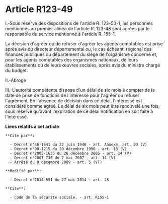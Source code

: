 # Article R123-49

I.-Sous réserve des dispositions de l'article R. 123-50-1, les personnels mentionnés au premier alinéa de l'article R. 123-48
sont agréés par le responsable du service mentionné à l'article R. 155-1. 

La décision d'agréer ou de refuser d'agréer les agents comptables est prise après avis du   directeur départemental ou, le
cas échéant, régional des finances publiques du département du siège de l'organisme concerné et, pour les agents comptables
des organismes nationaux, de leurs établissements ou de leurs œuvres sociales, après avis du ministre chargé du budget. 

II.-Abrogé 

III.-L'autorité compétente dispose d'un délai de six mois à compter de la date de prise de fonctions de l'intéressé pour
l'agréer ou refuser l'agrément. En l'absence de décision dans ce délai, l'intéressé est considéré comme agréé. Le délai de
six mois peut être renouvelé une fois, sous réserve qu'avant l'expiration de ce délai notification en soit faite à
l'intéressé.

**Liens relatifs à cet article**

	**Cité par**:

	  - Décret n°46-1541 du 22 juin 1946 - art. Annexe, art. 23 (V)
	  - Décret n°90-1215 du 20 décembre 1990 - art. 18 (V)
	  - Décret n°2005-1635 du 26 décembre 2005 - art. 14 (V)
	  - Décret n°2007-730 du 7 mai 2007 - art. 14 (V)
	  - Arrêté du 8 décembre 2009 - art. 5 (VT)

	**Modifié par**:

	  - Décret n°2014-551 du 27 mai 2014 - art. 28

	**Cite**:

	  - Code de la sécurité sociale. - art. R155-1
